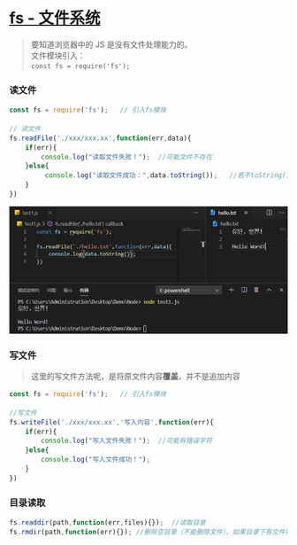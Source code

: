 # [fs - 文件系统](http://nodejs.cn/api/fs.html)

> 要知道浏览器中的 JS 是没有文件处理能力的。<br>
  文件模块引入： <br>
  `const fs = require('fs');`

### 读文件

```js
const fs = require('fs');   // 引入fs模块

// 读文件
fs.readFile('./xxx/xxx.xx',function(err,data){
    if(err){
        console.log("读取文件失败！");  //可能文件不存在   
    }else{
         console.log("读取文件成功：",data.toString());   //若不toString()则读到的是二进制->十六进制的字符
    }
})
```
![](../Img/Node/node读文件.png)

### 写文件

> 这里的写文件方法呢，是将原文件内容**覆盖**，并不是追加内容

```js
const fs = require('fs');   // 引入fs模块

//写文件
fs.writeFile('./xxx/xxx.xx','写入内容',function(err){
    if(err){
        console.log("写入文件失败！");  //可能有错误字符
    }else{
        console.log("写入文件成功！");   
    }
})
```

### 目录读取

```js
fs.readdir(path,function(err,files){});  //读取目录
fs.rmdir(path,function(err){}); //删除空目录（不能删除文件），如果目录下有文件则无法删除
```